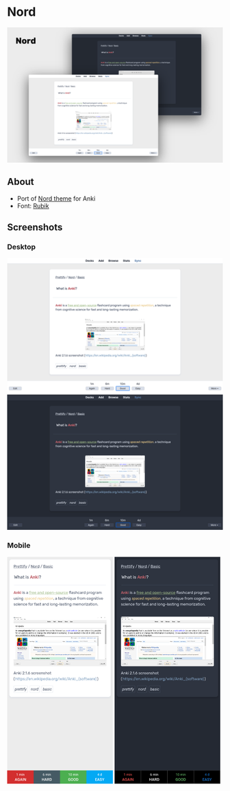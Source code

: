 # Nord

![Nord cover](../../res/images/nord-cover.png)

## About

- Port of [Nord theme](https://nordtheme.com) for Anki
- Font: [Rubik](https://fonts.google.com/specimen/Rubik)

## Screenshots

### Desktop

![Nord desktop (light)](../../res/images/nord-light.png)
![Nord desktop (dark)](../../res/images/nord-dark.png)

### Mobile

<img src="../../res/images/nord-light-mobile.png" width=49%>
<img src="../../res/images/nord-dark-mobile.png" width=49%>

